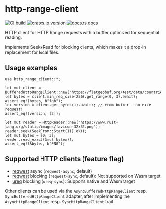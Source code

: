 # http-range-client

[![CI build](https://github.com/pka/http-range-client/workflows/CI/badge.svg)](https://github.com/pka/http-range-client/actions)
[![crates.io version](https://img.shields.io/crates/v/http-range-client.svg)](https://crates.io/crates/http-range-client)
[![docs.rs docs](https://docs.rs/http-range-client/badge.svg)](https://docs.rs/http-range-client)

HTTP client for HTTP Range requests with a buffer optimized for sequential reading.

Implements Seek+Read for blocking clients, which makes it a drop-in replacement for local files.

## Usage examples

    use http_range_client::*;

    let mut client = BufferedHttpRangeClient::new("https://flatgeobuf.org/test/data/countries.fgb");
    let bytes = client.min_req_size(256).get_range(0, 3).await?;
    assert_eq!(bytes, b"fgb");
    let version = client.get_bytes(1).await?; // From buffer - no HTTP request!
    assert_eq!(version, [3]);

    let mut reader = HttpReader::new("https://www.rust-lang.org/static/images/favicon-32x32.png");
    reader.seek(SeekFrom::Start(1)).ok();
    let mut bytes = [0; 3];
    reader.read_exact(&mut bytes)?;
    assert_eq!(&bytes, b"PNG");

## Supported HTTP clients (feature flag)

* [reqwest](https://crates.io/crates/reqwest) async (`reqwest-async`, default)
* [reqwest](https://crates.io/crates/reqwest) blocking (`reqwest-sync`, default):
  Not supported on Wasm target
* [ureq](https://crates.io/crates/ureq) blocking (`ureq-sync`):
  Supports native and Wasm target

Other clients can be used via the `AsyncBufferedHttpRangeClient` resp. `SyncBufferedHttpRangeClient` adapter, after implementing the `AsyncHttpRangeClient` resp. `SyncHttpRangeClient` trait.
